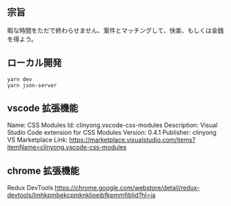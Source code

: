 ## 宗旨

暇な時間をただで終わらせません、案件とマッチングして、快楽、もしくは金銭を得よう。

## ローカル開発

```
yarn dev
yarn json-server
```

## vscode 拡張機能

Name: CSS Modules
Id: clinyong.vscode-css-modules
Description: Visual Studio Code extension for CSS Modules
Version: 0.4.1
Publisher: clinyong
VS Marketplace Link: https://marketplace.visualstudio.com/items?itemName=clinyong.vscode-css-modules

## chrome 拡張機能

Redux DevTools
https://chrome.google.com/webstore/detail/redux-devtools/lmhkpmbekcpmknklioeibfkpmmfibljd?hl=ja
